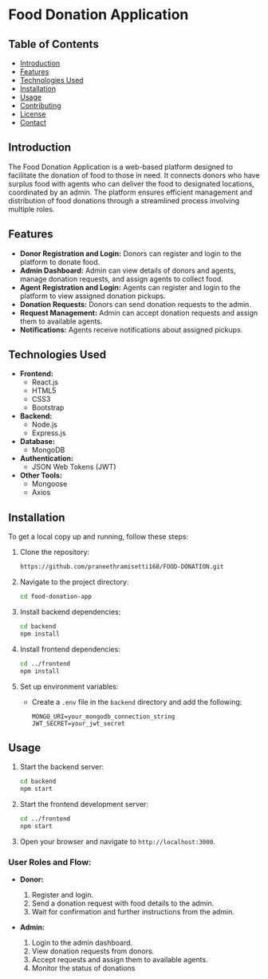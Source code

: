 # Food Donation Application

## Table of Contents
- [Introduction](#introduction)
- [Features](#features)
- [Technologies Used](#technologies-used)
- [Installation](#installation)
- [Usage](#usage)
- [Contributing](#contributing)
- [License](#license)
- [Contact](#contact)

## Introduction
The Food Donation Application is a web-based platform designed to facilitate the donation of food to those in need. It connects donors who have surplus food with agents who can deliver the food to designated locations, coordinated by an admin. The platform ensures efficient management and distribution of food donations through a streamlined process involving multiple roles.

## Features
- **Donor Registration and Login:** Donors can register and login to the platform to donate food.
- **Admin Dashboard:** Admin can view details of donors and agents, manage donation requests, and assign agents to collect food.
- **Agent Registration and Login:** Agents can register and login to the platform to view assigned donation pickups.
- **Donation Requests:** Donors can send donation requests to the admin.
- **Request Management:** Admin can accept donation requests and assign them to available agents.
- **Notifications:** Agents receive notifications about assigned pickups.

## Technologies Used
- **Frontend:**
  - React.js
  - HTML5
  - CSS3
  - Bootstrap
- **Backend:**
  - Node.js
  - Express.js
- **Database:**
  - MongoDB
- **Authentication:**
  - JSON Web Tokens (JWT)
- **Other Tools:**
  - Mongoose
  - Axios

## Installation
To get a local copy up and running, follow these steps:

1. Clone the repository:
   ```sh
   https://github.com/praneethramisetti168/FOOD-DONATION.git  
   ```

2. Navigate to the project directory:
   ```sh
   cd food-donation-app
   ```

3. Install backend dependencies:
   ```sh
   cd backend
   npm install
   ```

4. Install frontend dependencies:
   ```sh
   cd ../frontend
   npm install
   ```

5. Set up environment variables:
   - Create a `.env` file in the `backend` directory and add the following:
     ```
     MONGO_URI=your_mongodb_connection_string
     JWT_SECRET=your_jwt_secret
     ```

## Usage
1. Start the backend server:
   ```sh
   cd backend
   npm start
   ```

2. Start the frontend development server:
   ```sh
   cd ../frontend
   npm start
   ```

3. Open your browser and navigate to `http://localhost:3000`.

### User Roles and Flow:
- **Donor:**
  1. Register and login.
  2. Send a donation request with food details to the admin.
  3. Wait for confirmation and further instructions from the admin.

- **Admin:**
  1. Login to the admin dashboard.
  2. View donation requests from donors.
  3. Accept requests and assign them to available agents.
  4. Monitor the status of donations
